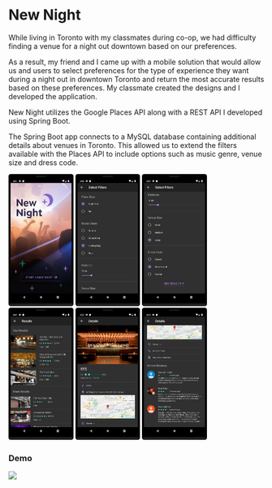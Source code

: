 # New Night

While living in Toronto with my classmates during co-op, we had difficulty finding a venue for a night out downtown based on our preferences.

As a result, my friend and I came up with a mobile solution that would allow us and users to select preferences for the type of experience they want during a night out in downtown Toronto and return the most accurate results based on these preferences. My classmate created the designs and I developed the application.

New Night utilizes the Google Places API along with a REST API I developed using Spring Boot. 

The Spring Boot app connects to a MySQL database containing additional details about venues in Toronto.
This allowed us to extend the filters available with the Places API to include options such as music genre, venue size and dress code.

<p align="left">
  <img src="https://github.com/haydnwiese/Personal-Website/blob/master/src/resources/projects/new_night/newNightWelcome.png" height="260">
  <img src="https://github.com/haydnwiese/Personal-Website/blob/master/src/resources/projects/new_night/newNightFilters1.png" height="260">
  <img src="https://github.com/haydnwiese/Personal-Website/blob/master/src/resources/projects/new_night/newNightFilters2.png" height="260">
  <img src="https://github.com/haydnwiese/Personal-Website/blob/master/src/resources/projects/new_night/newNightResults.png" height="260">
  <img src="https://github.com/haydnwiese/Personal-Website/blob/master/src/resources/projects/new_night/newNightDetails1.png" height="260">
  <img src="https://github.com/haydnwiese/Personal-Website/blob/master/src/resources/projects/new_night/newNightDetails2.png" height="260">
</p>

<h3>Demo</h3>
<img src="https://github.com/haydnwiese/Personal-Website/blob/master/src/resources/projects/new_night/demo.gif" height="500">
